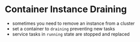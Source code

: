 # Container Instance Draining

+ sometimes you need to remove an instance from a cluster
+ set a container to `draining` preventing new tasks
+ service tasks in `running` state are stopped and replaced